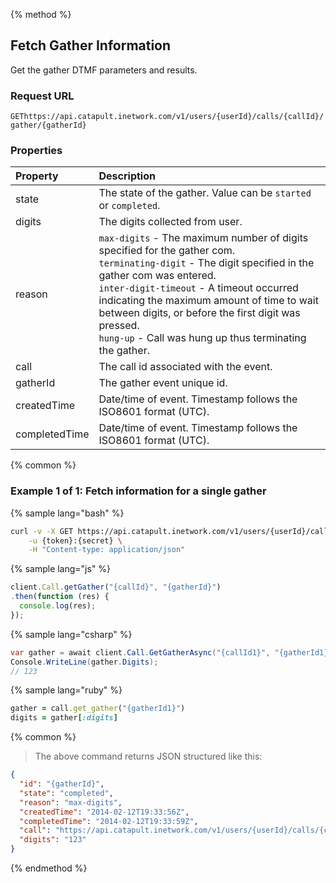 {% method %}

## Fetch Gather Information
Get the gather DTMF parameters and results.

### Request URL

<code class="get">GET</code>`https://api.catapult.inetwork.com/v1/users/{userId}/calls/{callId}/gather/{gatherId}`

### Properties
| Property      | Description                                                                                                                                                                                                                                                                                                                                                              |
|:--------------|:-------------------------------------------------------------------------------------------------------------------------------------------------------------------------------------------------------------------------------------------------------------------------------------------------------------------------------------------------------------------------|
| state         | The state of the gather. Value can be `started` or `completed`.                                                                                                                                                                                                                                                                                                                             |
| digits        | The digits collected from user.                                                                                                                                                                                                                                                                                                                                          |
| reason        | `max-digits` - The maximum number of digits specified for the gather com.<br> `terminating-digit` - The digit specified in the gather com was entered.<br> `inter-digit-timeout` - A timeout occurred indicating the maximum amount of time to wait between digits, or before the first digit was pressed.<br> `hung-up` - Call was hung up thus terminating the gather. |
| call          | The call id associated with the event.                                                                                                                                                                                                                                                                                                                                   |
| gatherId      | The gather event unique id.                                                                                                                                                                                                                                                                                                                                              |
| createdTime   | Date/time of event. Timestamp follows the ISO8601 format (UTC).                                                                                                                                                                                                                                                                                                          |
| completedTime | Date/time of event. Timestamp follows the ISO8601 format (UTC).                                                                                                                                                                                                                                                                                                          |

{% common %}

### Example 1 of 1: Fetch information for a single gather

{% sample lang="bash" %}

```bash
curl -v -X GET https://api.catapult.inetwork.com/v1/users/{userId}/calls/{callId}/gather/{gatherId} \
	-u {token}:{secret} \
	-H "Content-type: application/json"
```

{% sample lang="js" %}

```js
client.Call.getGather("{callId}", "{gatherId}")
.then(function (res) {
  console.log(res);
});
```

{% sample lang="csharp" %}

```csharp
var gather = await client.Call.GetGatherAsync("{callId1}", "{gatherId1}");
Console.WriteLine(gather.Digits);
// 123
```

{% sample lang="ruby" %}

```ruby
gather = call.get_gather("{gatherId1}")
digits = gather[:digits]
```

{% common %}

> The above command returns JSON structured like this:

```json
{
  "id": "{gatherId}",
  "state": "completed",
  "reason": "max-digits",
  "createdTime": "2014-02-12T19:33:56Z",
  "completedTime": "2014-02-12T19:33:59Z",
  "call": "https://api.catapult.inetwork.com/v1/users/{userId}/calls/{callId}",
  "digits": "123"
}
```
{% endmethod %}
